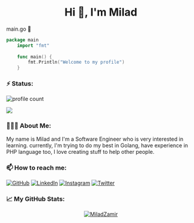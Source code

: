 
<h1 align="center">Hi 👋, I'm Milad</h1>

main.go  🌱
```go
package main  
    import "fmt"
    
    func main() {
	    fmt.Println("Welcome to my profile")
    }
```
<h3>⚡️ Status:</h3>

![profile count](https://komarev.com/ghpvc/?username=ZAM1R&style=flat&color=red)&nbsp;
<div align="left">
	<img src="https://discord.c99.nl/widget/theme-1/512621943753539584.png" />
</div>

<h3>👨🏻‍💻 About Me:</h3>

My name is Milad and I'm a Software Engineer who is very interested in learning. currently, I'm trying to do my best in Golang, have experience in PHP language too, I love creating stuff to help other people.

<h3 align="left">📫 How to reach me:</h3>

<p align="left">
	<a href="https://github.com/miladzamir"><img src="https://img.icons8.com/bubbles/50/000000/github.png" alt="GitHub"/></a>
	<a href="https://www.linkedin.com/in/miladzamir"><img src="https://img.icons8.com/bubbles/50/000000/linkedin.png" alt="LinkedIn"/></a>
	<a href="https://www.instagram.com/miladzamir"><img src="https://img.icons8.com/bubbles/50/000000/instagram.png" alt="Instagram"/></a>
	<a href="https://twitter.com/miladzamir"><img src="https://img.icons8.com/bubbles/50/000000/twitter.png" alt="Twitter"/></a>
</p>

<h3 align="left"> &#x1f4c8; My GitHub Stats:</h3>

<div align="center">
	
[![MiladZamir](http://github-readme-streak-stats.herokuapp.com?user=ZAM1R&theme=shades-of-purple)](https://git.io/streak-stats)
	
</div>
